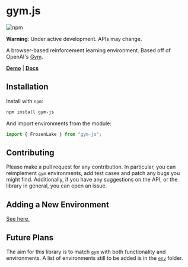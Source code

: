 # gym.js

![npm](https://img.shields.io/npm/v/gym-js)

__Warning__: Under active development. APIs may change.

A browser-based reinforcement learning environment. Based off of OpenAI's [Gym](https://github.com/openai/gym).

[**Demo**](https://epic-darwin-f8b517.netlify.com/) | [**Docs**](https://tom2718.github.io/gym.js/index.html)

## Installation

Install with `npm`:

```bash
npm install gym-js
```

And import environments from the module:

```javascript
import { FrozenLake } from "gym-js";
```

## Contributing

Please make a pull request for any contribution. In particular, you can reimplement `gym` environments, add test cases and patch any bugs you might find. Additionally, if you have any suggestions on the API, or the library in general, you can open an issue.

## Adding a New Environment

[See here.](https://github.com/Tom2718/gym.js/tree/master/src/envs#environments)

## Future Plans

The aim for this library is to match `gym` with both functionality and environments. A list of environments still to be added is in the [`env`](https://github.com/Tom2718/gym.js/tree/master/src/envs#environments) folder.

